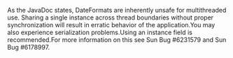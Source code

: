 As the JavaDoc states, DateFormats are inherently unsafe for multithreaded use. Sharing a single instance across thread boundaries without proper synchronization will result in erratic behavior of the application.You may also experience serialization problems.Using an instance field is recommended.For more information on this see Sun Bug #6231579 and Sun Bug #6178997.